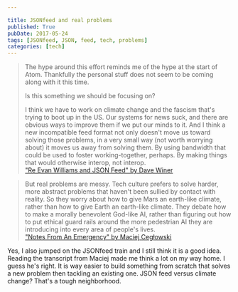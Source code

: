 ```yaml
---

title: JSONfeed and real problems
published: True
pubDate: 2017-05-24
tags: [JSONfeed, JSON, feed, tech, problems]
categories: [tech]
---
```


> The hype around this effort reminds me of the hype at the start of Atom. Thankfully the personal stuff does not seem to be coming along with it this time.
>
> Is this something we should be focusing on?
>
> I think we have to work on climate change and the fascism that's trying to boot up in the US. Our systems for news suck, and there are obvious ways to improve them if we put our minds to it. And I think a new incompatible feed format not only doesn't move us toward solving those problems, in a very small way (not worth worrying about) it moves us away from solving them. By using bandwidth that could be used to foster working-together, perhaps. By making things that would otherwise interop, not interop.  
> ["Re Evan Williams and JSON Feed" by Dave Winer][winer]

> But real problems are messy. Tech culture prefers to solve harder, more abstract problems that haven't been sullied by contact with reality. So they worry about how to give Mars an earth-like climate, rather than how to give Earth an earth-like climate. They debate how to make a morally benevolent God-like AI, rather than figuring out how to put ethical guard rails around the more pedestrian AI they are introducing into every area of people's lives.  
> ["Notes From An Emergency" by Maciej Cegłowski][idle]

Yes, I also jumped on the JSONfeed train and I still think it is a good idea. Reading the transcript from Maciej made me think a lot on my way home. I guess he's right. It is way easier to build something from scratch that solves a new problem then tackling an existing one. JSON feed versus climate change? That's a tough neighborhood.

[winer]: http://scripting.com/2017/05/21/reEvanWilliamsAndJsonFeed.html
[idle]: http://idlewords.com/talks/notes_from_an_emergency.htm
